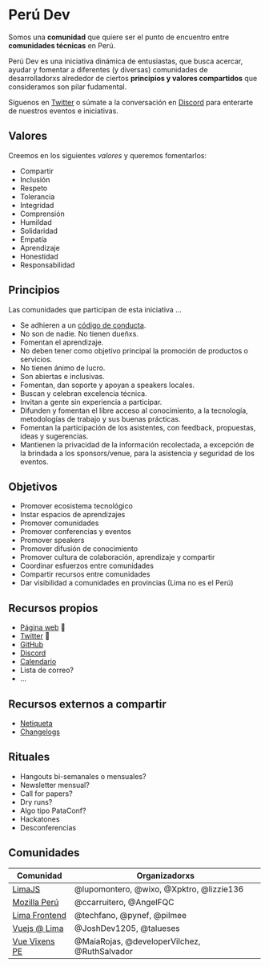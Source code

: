 # Perú Dev

Somos una **comunidad** que quiere ser el punto de encuentro entre **comunidades técnicas** en Perú.

Perú Dev es una iniciativa dinámica de entusiastas, que busca acercar, ayudar y fomentar a diferentes
(y diversas) comunidades de desarrolladorxs alrededor de ciertos **principios y valores
compartidos** que consideramos son pilar fudamental.

Síguenos en [Twitter](https://twitter.com/peru_dev) o súmate a la conversación
en [Discord](https://discord.gg/8UhsHq3) para enterarte de nuestros eventos e
iniciativas.

## Valores

Creemos en los siguientes _valores_ y queremos fomentarlos:

* Compartir
* Inclusión
* Respeto
* Tolerancia
* Integridad
* Comprensión
* Humildad
* Solidaridad
* Empatía
* Aprendizaje
* Honestidad
* Responsabilidad

## Principios

Las comunidades que participan de esta iniciativa ...

* Se adhieren a un [código de conducta](https://github.com/peru-dev/codigo-de-conducta).
* No son de nadie. No tienen dueñxs.
* Fomentan el aprendizaje.
* No deben tener como objetivo principal la promoción de productos o servicios.
* No tienen ánimo de lucro.
* Son abiertas e inclusivas.
* Fomentan, dan soporte y apoyan a speakers locales.
* Buscan y celebran excelencia técnica.
* Invitan a gente sin experiencia a participar.
* Difunden y fomentan el libre acceso al conocimiento, a la tecnología,
  metodologías de trabajo y sus buenas prácticas.
* Fomentan la participación de los asistentes, con feedback, propuestas, ideas y
  sugerencias.
* Mantienen la privacidad de la información recolectada, a excepción de la
  brindada a los sponsors/venue, para la asistencia y seguridad de los eventos.

## Objetivos

* Promover ecosistema tecnológico
* Instar espacios de aprendizajes
* Promover comunidades
* Promover conferencias y eventos
* Promover speakers
* Promover difusión de conocimiento
* Promover cultura de colaboración, aprendizaje y compartir
* Coordinar esfuerzos entre comunidades
* Compartir recursos entre comunidades
* Dar visibilidad a comunidades en provincias (Lima no es el Perú)

## Recursos propios

* [Página web](https://peru-dev.org) :construction:
* [Twitter](https://twitter.com/peru_dev) :construction:
* [GitHub](https://github.com/peru-dev)
* [Discord](https://discord.gg/8UhsHq3)
* [Calendario](https://calendar.google.com/calendar/embed?src=mvr7nl37090t60ueokhou1gcfc%40group.calendar.google.com&ctz=America%2FLima)
* Lista de correo?
* ...


## Recursos externos a compartir

* [Netiqueta](https://es.wikipedia.org/wiki/Netiqueta)
* [Changelogs](https://keepachangelog.com/en/1.0.0/)


## Rituales

* Hangouts bi-semanales o mensuales?
* Newsletter mensual?
* Call for papers?
* Dry runs?
* Algo tipo PataConf?
* Hackatones
* Desconferencias

## Comunidades

| Comunidad | Organizadorxs |
|-----------|---------------|
| [LimaJS](https://limajs.org) | @lupomontero, @wixo, @Xpktro, @lizzie136 |
| [Mozilla Perú](http://www.mozilla.pe/) | @ccarruitero, @AngelFQC |
| [Lima Frontend](https://limafrontend.org/) | @techfano, @pynef, @pilmee |
| [Vuejs @ Lima](https://vuejslima.com/) | @JoshDev1205, @talueses |
| [Vue Vixens PE](https://twitter.com/vuevixensPE) | @MaiaRojas, @developerVilchez, @RuthSalvador |
